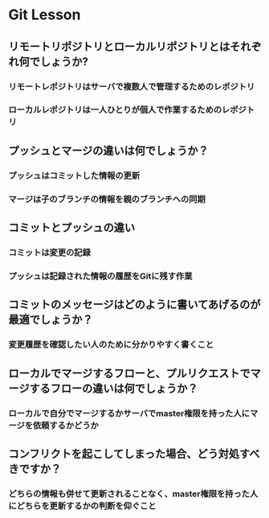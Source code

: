 # Git Lesson

## リモートリポジトリとローカルリポジトリとはそれぞれ何でしょうか?
### リモートレポジトリはサーバで複数人で管理するためのレポジトリ
### ローカルレポジトリは一人ひとりが個人で作業するためのレポジトリ


## プッシュとマージの違いは何でしょうか？
### プッシュはコミットした情報の更新
### マージは子のブランチの情報を親のブランチへの同期


## コミットとプッシュの違い
### コミットは変更の記録
### プッシュは記録された情報の履歴をGitに残す作業


## コミットのメッセージはどのように書いてあげるのが最適でしょうか？
### 変更履歴を確認したい人のために分かりやすく書くこと


## ローカルでマージするフローと、プルリクエストでマージするフローの違いは何でしょうか？
### ローカルで自分でマージするかサーバでmaster権限を持った人にマージを依頼するかどうか


## コンフリクトを起こしてしまった場合、どう対処すべきですか？
### どちらの情報も併せて更新されることなく、master権限を持った人にどちらを更新するかの判断を仰ぐこと

